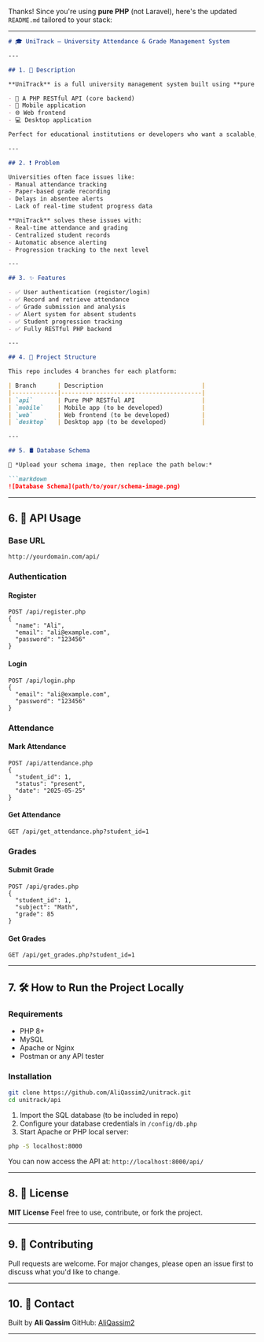 Thanks! Since you're using **pure PHP** (not Laravel), here's the updated `README.md` tailored to your stack:

---

````markdown
# 🎓 UniTrack – University Attendance & Grade Management System

---

## 1. 📘 Description

**UniTrack** is a full university management system built using **pure PHP**. It automates attendance, grade tracking, absence alerts, and academic progression. The system is designed for use across:

- 🧩 A PHP RESTful API (core backend)
- 📱 Mobile application
- 🌐 Web frontend
- 💻 Desktop application

Perfect for educational institutions or developers who want a scalable, open-source solution.

---

## 2. ❗ Problem

Universities often face issues like:
- Manual attendance tracking
- Paper-based grade recording
- Delays in absentee alerts
- Lack of real-time student progress data

**UniTrack** solves these issues with:
- Real-time attendance and grading
- Centralized student records
- Automatic absence alerting
- Progression tracking to the next level

---

## 3. ✨ Features

- ✅ User authentication (register/login)
- ✅ Record and retrieve attendance
- ✅ Grade submission and analysis
- ✅ Alert system for absent students
- ✅ Student progression tracking
- ✅ Fully RESTful PHP backend

---

## 4. 🧱 Project Structure

This repo includes 4 branches for each platform:

| Branch      | Description                            |
|-------------|----------------------------------------|
| `api`       | Pure PHP RESTful API                   |
| `mobile`    | Mobile app (to be developed)           |
| `web`       | Web frontend (to be developed)         |
| `desktop`   | Desktop app (to be developed)          |

---

## 5. 🛢️ Database Schema

📌 *Upload your schema image, then replace the path below:*

```markdown
![Database Schema](path/to/your/schema-image.png)
````

---

## 6. 🔗 API Usage

### Base URL

```
http://yourdomain.com/api/
```

### Authentication

#### Register

```http
POST /api/register.php
{
  "name": "Ali",
  "email": "ali@example.com",
  "password": "123456"
}
```

#### Login

```http
POST /api/login.php
{
  "email": "ali@example.com",
  "password": "123456"
}
```

### Attendance

#### Mark Attendance

```http
POST /api/attendance.php
{
  "student_id": 1,
  "status": "present",
  "date": "2025-05-25"
}
```

#### Get Attendance

```http
GET /api/get_attendance.php?student_id=1
```

### Grades

#### Submit Grade

```http
POST /api/grades.php
{
  "student_id": 1,
  "subject": "Math",
  "grade": 85
}
```

#### Get Grades

```http
GET /api/get_grades.php?student_id=1
```

---

## 7. 🛠️ How to Run the Project Locally

### Requirements

* PHP 8+
* MySQL
* Apache or Nginx
* Postman or any API tester

### Installation

```bash
git clone https://github.com/AliQassim2/unitrack.git
cd unitrack/api
```

1. Import the SQL database (to be included in repo)
2. Configure your database credentials in `/config/db.php`
3. Start Apache or PHP local server:

```bash
php -S localhost:8000
```

You can now access the API at:
`http://localhost:8000/api/`

---

## 8. 🧾 License

**MIT License**
Feel free to use, contribute, or fork the project.

---

## 9. 🤝 Contributing

Pull requests are welcome. For major changes, please open an issue first to discuss what you'd like to change.

---

## 10. 📧 Contact

Built by **Ali Qassim**
GitHub: [AliQassim2](https://github.com/AliQassim2)

---




